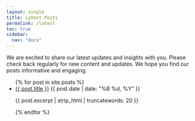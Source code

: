 ```yaml
---
layout: single
title: Latest Posts
permalink: /latest
toc: true
sidebar:
  nav: "docs"
---
```


We are excited to share our latest updates and insights with you. Please check back regularly for new content and updates. We hope you find our posts informative and engaging.

<ul>
  {% for post in site.posts %}
    <li>
      <a href="/powerfuldev-testing{{ post.url }}">{{ post.title }}</a>
      <span>{{ post.date | date: "%B %d, %Y" }}</span>
      <p>{{ post.excerpt | strip_html | truncatewords: 20 }}</p>
    </li>
  {% endfor %}
</ul>